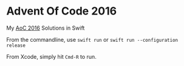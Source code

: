 # Advent Of Code 2016

My [AoC 2016](https://adventofcode.com/2016) Solutions in Swift

From the commandline, use `swift run` or `swift run --configuration release`

From Xcode, simply hit `Cmd-R` to run.
